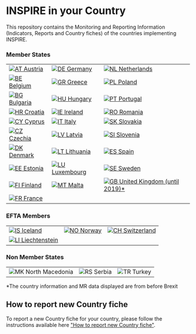 <h1 class="title" id="page-title">INSPIRE in your Country</h1>

              
  <div class="view view-Mappas view-id-Mappas view-display-id-page_5 view-dom-id-578ae6464ac59559efc04b2ca8b7d03a">
            <div class="view-header">
       <p>This repository contains the Monitoring and Reporting Information (Indicators, Reports and Country fiches) of the countries implementing INSPIRE.
</p>


<h3>Member States</h3>
<table class="views-view-grid cols-3">
  
  <tbody>
          <tr  class="row-1 row-first">
                  <td  class="col-1 col-first">
              
  <div class="views-field views-field-field-country">        <div class="field-content"><a href="./AT" class="klas_AT"><img class="countryicon iconset-gosquared_shiny_small countrycode-at" src="https://wayback.archive-it.org/12090/20230901215021/https://inspire.ec.europa.eu/sites/all/modules/contrib/countryicons_gosquared/shiny-small/at.png" alt="AT" title="Austria" /> Austria</a></div>  </div>          </td>
                  <td  class="col-2">
              
  <div class="views-field views-field-field-country">        <div class="field-content"><a href="./DE" class="klas_DE"><img class="countryicon iconset-gosquared_shiny_small countrycode-de" src="https://wayback.archive-it.org/12090/20230901215021/https://inspire.ec.europa.eu/sites/all/modules/contrib/countryicons_gosquared/shiny-small/de.png" alt="DE" title="Germany" /> Germany</a></div>  </div>          </td>
                  <td  class="col-3 col-last">
              
  <div class="views-field views-field-field-country">        <div class="field-content"><a href="./NL" class="klas_NL"><img class="countryicon iconset-gosquared_shiny_small countrycode-nl" src="https://wayback.archive-it.org/12090/20230901215021/https://inspire.ec.europa.eu/sites/all/modules/contrib/countryicons_gosquared/shiny-small/nl.png" alt="NL" title="Netherlands" /> Netherlands</a></div>  </div>          </td>
              </tr>
          <tr  class="row-2">
                  <td  class="col-1 col-first">
              
  <div class="views-field views-field-field-country">        <div class="field-content"><a href="./BE" class="klas_BE"><img class="countryicon iconset-gosquared_shiny_small countrycode-be" src="https://wayback.archive-it.org/12090/20230901215021/https://inspire.ec.europa.eu/sites/all/modules/contrib/countryicons_gosquared/shiny-small/be.png" alt="BE" title="Belgium" /> Belgium</a></div>  </div>          </td>
                  <td  class="col-2">
              
  <div class="views-field views-field-field-country">        <div class="field-content"><a href="./GR" class="klas_GR"><img class="countryicon iconset-gosquared_shiny_small countrycode-gr" src="https://wayback.archive-it.org/12090/20230901215021/https://inspire.ec.europa.eu/sites/all/modules/contrib/countryicons_gosquared/shiny-small/gr.png" alt="GR" title="Greece" /> Greece</a></div>  </div>          </td>
                  <td  class="col-3 col-last">
              
  <div class="views-field views-field-field-country">        <div class="field-content"><a href="./PL" class="klas_PL"><img class="countryicon iconset-gosquared_shiny_small countrycode-pl" src="https://wayback.archive-it.org/12090/20230901215021/https://inspire.ec.europa.eu/sites/all/modules/contrib/countryicons_gosquared/shiny-small/pl.png" alt="PL" title="Poland" /> Poland</a></div>  </div>          </td>
              </tr>
          <tr  class="row-3">
                  <td  class="col-1 col-first">
              
  <div class="views-field views-field-field-country">        <div class="field-content"><a href="./BG" class="klas_BG"><img class="countryicon iconset-gosquared_shiny_small countrycode-bg" src="https://wayback.archive-it.org/12090/20230901215021/https://inspire.ec.europa.eu/sites/all/modules/contrib/countryicons_gosquared/shiny-small/bg.png" alt="BG" title="Bulgaria" /> Bulgaria</a></div>  </div>          </td>
                  <td  class="col-2">
              
  <div class="views-field views-field-field-country">        <div class="field-content"><a href="./HU" class="klas_HU"><img class="countryicon iconset-gosquared_shiny_small countrycode-hu" src="https://wayback.archive-it.org/12090/20230901215021/https://inspire.ec.europa.eu/sites/all/modules/contrib/countryicons_gosquared/shiny-small/hu.png" alt="HU" title="Hungary" /> Hungary</a></div>  </div>          </td>
                  <td  class="col-3 col-last">
              
  <div class="views-field views-field-field-country">        <div class="field-content"><a href="./PT" class="klas_PT"><img class="countryicon iconset-gosquared_shiny_small countrycode-pt" src="https://wayback.archive-it.org/12090/20230901215021/https://inspire.ec.europa.eu/sites/all/modules/contrib/countryicons_gosquared/shiny-small/pt.png" alt="PT" title="Portugal" /> Portugal</a></div>  </div>          </td>
              </tr>
          <tr  class="row-4">
                  <td  class="col-1 col-first">
              
  <div class="views-field views-field-field-country">        <div class="field-content"><a href="./HR" class="klas_HR"><img class="countryicon iconset-gosquared_shiny_small countrycode-hr" src="https://wayback.archive-it.org/12090/20230901215021/https://inspire.ec.europa.eu/sites/all/modules/contrib/countryicons_gosquared/shiny-small/hr.png" alt="HR" title="Croatia" /> Croatia</a></div>  </div>          </td>
                  <td  class="col-2">
              
  <div class="views-field views-field-field-country">        <div class="field-content"><a href="./IE" class="klas_IE"><img class="countryicon iconset-gosquared_shiny_small countrycode-ie" src="https://wayback.archive-it.org/12090/20230901215021/https://inspire.ec.europa.eu/sites/all/modules/contrib/countryicons_gosquared/shiny-small/ie.png" alt="IE" title="Ireland" /> Ireland</a></div>  </div>          </td>
                  <td  class="col-3 col-last">
              
  <div class="views-field views-field-field-country">        <div class="field-content"><a href="./RO" class="klas_RO"><img class="countryicon iconset-gosquared_shiny_small countrycode-ro" src="https://wayback.archive-it.org/12090/20230901215021/https://inspire.ec.europa.eu/sites/all/modules/contrib/countryicons_gosquared/shiny-small/ro.png" alt="RO" title="Romania" /> Romania</a></div>  </div>          </td>
              </tr>
          <tr  class="row-5">
                  <td  class="col-1 col-first">
              
  <div class="views-field views-field-field-country">        <div class="field-content"><a href="./CY" class="klas_CY"><img class="countryicon iconset-gosquared_shiny_small countrycode-cy" src="https://wayback.archive-it.org/12090/20230901215021/https://inspire.ec.europa.eu/sites/all/modules/contrib/countryicons_gosquared/shiny-small/cy.png" alt="CY" title="Cyprus" /> Cyprus</a></div>  </div>          </td>
                  <td  class="col-2">
              
  <div class="views-field views-field-field-country">        <div class="field-content"><a href="./IT" class="klas_IT"><img class="countryicon iconset-gosquared_shiny_small countrycode-it" src="https://wayback.archive-it.org/12090/20230901215021/https://inspire.ec.europa.eu/sites/all/modules/contrib/countryicons_gosquared/shiny-small/it.png" alt="IT" title="Italy" /> Italy</a></div>  </div>          </td>
                  <td  class="col-3 col-last">
              
  <div class="views-field views-field-field-country">        <div class="field-content"><a href="./SK" class="klas_SK"><img class="countryicon iconset-gosquared_shiny_small countrycode-sk" src="https://wayback.archive-it.org/12090/20230901215021/https://inspire.ec.europa.eu/sites/all/modules/contrib/countryicons_gosquared/shiny-small/sk.png" alt="SK" title="Slovakia" /> Slovakia</a></div>  </div>          </td>
              </tr>
          <tr  class="row-6">
                  <td  class="col-1 col-first">
              
  <div class="views-field views-field-field-country">        <div class="field-content"><a href="./CZ" class="klas_CZ"><img class="countryicon iconset-gosquared_shiny_small countrycode-cz" src="https://wayback.archive-it.org/12090/20230901215021/https://inspire.ec.europa.eu/sites/all/modules/contrib/countryicons_gosquared/shiny-small/cz.png" alt="CZ" title="Czechia" /> Czechia</a></div>  </div>          </td>
                  <td  class="col-2">
              
  <div class="views-field views-field-field-country">        <div class="field-content"><a href="./LV" class="klas_LV"><img class="countryicon iconset-gosquared_shiny_small countrycode-lv" src="https://wayback.archive-it.org/12090/20230901215021/https://inspire.ec.europa.eu/sites/all/modules/contrib/countryicons_gosquared/shiny-small/lv.png" alt="LV" title="Latvia" /> Latvia</a></div>  </div>          </td>
                  <td  class="col-3 col-last">
              
  <div class="views-field views-field-field-country">        <div class="field-content"><a href="./SI" class="klas_SI"><img class="countryicon iconset-gosquared_shiny_small countrycode-si" src="https://wayback.archive-it.org/12090/20230901215021/https://inspire.ec.europa.eu/sites/all/modules/contrib/countryicons_gosquared/shiny-small/si.png" alt="SI" title="Slovenia" /> Slovenia</a></div>  </div>          </td>
              </tr>
          <tr  class="row-7">
                  <td  class="col-1 col-first">
              
  <div class="views-field views-field-field-country">        <div class="field-content"><a href="./DK" class="klas_DK"><img class="countryicon iconset-gosquared_shiny_small countrycode-dk" src="https://wayback.archive-it.org/12090/20230901215021/https://inspire.ec.europa.eu/sites/all/modules/contrib/countryicons_gosquared/shiny-small/dk.png" alt="DK" title="Denmark" /> Denmark</a></div>  </div>          </td>
                  <td  class="col-2">
              
  <div class="views-field views-field-field-country">        <div class="field-content"><a href="./LT" class="klas_LT"><img class="countryicon iconset-gosquared_shiny_small countrycode-lt" src="https://wayback.archive-it.org/12090/20230901215021/https://inspire.ec.europa.eu/sites/all/modules/contrib/countryicons_gosquared/shiny-small/lt.png" alt="LT" title="Lithuania" /> Lithuania</a></div>  </div>          </td>
                  <td  class="col-3 col-last">
              
  <div class="views-field views-field-field-country">        <div class="field-content"><a href="./ES" class="klas_ES"><img class="countryicon iconset-gosquared_shiny_small countrycode-es" src="https://wayback.archive-it.org/12090/20230901215021/https://inspire.ec.europa.eu/sites/all/modules/contrib/countryicons_gosquared/shiny-small/es.png" alt="ES" title="Spain" /> Spain</a></div>  </div>          </td>
              </tr>
          <tr  class="row-8">
                  <td  class="col-1 col-first">
              
  <div class="views-field views-field-field-country">        <div class="field-content"><a href="./EE" class="klas_EE"><img class="countryicon iconset-gosquared_shiny_small countrycode-ee" src="https://wayback.archive-it.org/12090/20230901215021/https://inspire.ec.europa.eu/sites/all/modules/contrib/countryicons_gosquared/shiny-small/ee.png" alt="EE" title="Estonia" /> Estonia</a></div>  </div>          </td>
                  <td  class="col-2">
              
  <div class="views-field views-field-field-country">        <div class="field-content"><a href="./LU" class="klas_LU"><img class="countryicon iconset-gosquared_shiny_small countrycode-lu" src="https://wayback.archive-it.org/12090/20230901215021/https://inspire.ec.europa.eu/sites/all/modules/contrib/countryicons_gosquared/shiny-small/lu.png" alt="LU" title="Luxembourg" /> Luxembourg</a></div>  </div>          </td>
                  <td  class="col-3 col-last">
              
  <div class="views-field views-field-field-country">        <div class="field-content"><a href="./SE" class="klas_SE"><img class="countryicon iconset-gosquared_shiny_small countrycode-se" src="https://wayback.archive-it.org/12090/20230901215021/https://inspire.ec.europa.eu/sites/all/modules/contrib/countryicons_gosquared/shiny-small/se.png" alt="SE" title="Sweden" /> Sweden</a></div>  </div>          </td>
              </tr>
          <tr  class="row-9">
                  <td  class="col-1 col-first">
              
  <div class="views-field views-field-field-country">        <div class="field-content"><a href="./FI" class="klas_FI"><img class="countryicon iconset-gosquared_shiny_small countrycode-fi" src="https://wayback.archive-it.org/12090/20230901215021/https://inspire.ec.europa.eu/sites/all/modules/contrib/countryicons_gosquared/shiny-small/fi.png" alt="FI" title="Finland" /> Finland</a></div>  </div>          </td>
                  <td  class="col-2">
              
  <div class="views-field views-field-field-country">        <div class="field-content"><a href="./MT" class="klas_MT"><img class="countryicon iconset-gosquared_shiny_small countrycode-mt" src="https://wayback.archive-it.org/12090/20230901215021/https://inspire.ec.europa.eu/sites/all/modules/contrib/countryicons_gosquared/shiny-small/mt.png" alt="MT" title="Malta" /> Malta</a></div>  </div>          </td>
                  <td  class="col-3 col-last">
              
  <div class="views-field views-field-field-country">        <div class="field-content"><a href="./GB" class="klas_GB"><img class="countryicon iconset-gosquared_shiny_small countrycode-gb" src="https://wayback.archive-it.org/12090/20230901215021/https://inspire.ec.europa.eu/sites/all/modules/contrib/countryicons_gosquared/shiny-small/gb.png" alt="GB" title="United Kingdom" /> United Kingdom (until 2019)*</a></div>  </div>          </td>
              </tr>
          <tr  class="row-10 row-last">
                  <td  class="col-1 col-first">
              
  <div class="views-field views-field-field-country">        <div class="field-content"><a href="./FR" class="klas_FR"><img class="countryicon iconset-gosquared_shiny_small countrycode-fr" src="https://wayback.archive-it.org/12090/20230901215021/https://inspire.ec.europa.eu/sites/all/modules/contrib/countryicons_gosquared/shiny-small/fr.png" alt="FR" title="France" /> France</a></div>  </div>          </td>
                  <td  class="col-2">
                      </td>
                  <td  class="col-3 col-last">
                      </td>
              </tr>
      </tbody>
</table>
  <h3>EFTA Members</h3>
<table class="views-view-grid cols-3">
  
  <tbody>
          <tr  class="row-1 row-first">
                  <td  class="col-1 col-first">
              
  <div class="views-field views-field-field-country">        <div class="field-content"><a href="./IS" class="klas_IS"><img class="countryicon iconset-gosquared_shiny_small countrycode-is" src="https://wayback.archive-it.org/12090/20230901215021/https://inspire.ec.europa.eu/sites/all/modules/contrib/countryicons_gosquared/shiny-small/is.png" alt="IS" title="Iceland" /> Iceland</a></div>  </div>          </td>
                  <td  class="col-2">
              
  <div class="views-field views-field-field-country">        <div class="field-content"><a href="./NO" class="klas_NO"><img class="countryicon iconset-gosquared_shiny_small countrycode-no" src="https://wayback.archive-it.org/12090/20230901215021/https://inspire.ec.europa.eu/sites/all/modules/contrib/countryicons_gosquared/shiny-small/no.png" alt="NO" title="Norway" /> Norway</a></div>  </div>          </td>
                  <td  class="col-3 col-last">
              
  <div class="views-field views-field-field-country">        <div class="field-content"><a href="./CH" class="klas_CH"><img class="countryicon iconset-gosquared_shiny_small countrycode-ch" src="https://wayback.archive-it.org/12090/20230901215021/https://inspire.ec.europa.eu/sites/all/modules/contrib/countryicons_gosquared/shiny-small/ch.png" alt="CH" title="Switzerland" /> Switzerland</a></div>  </div>          </td>
              </tr>
          <tr  class="row-2 row-last">
                  <td  class="col-1 col-first">
              
  <div class="views-field views-field-field-country">        <div class="field-content"><a href="./LI" class="klas_LI"><img class="countryicon iconset-gosquared_shiny_small countrycode-li" src="https://wayback.archive-it.org/12090/20230901215021/https://inspire.ec.europa.eu/sites/all/modules/contrib/countryicons_gosquared/shiny-small/li.png" alt="LI" title="Liechtenstein" /> Liechtenstein</a></div>  </div>          </td>
                  <td  class="col-2">
                      </td>
                  <td  class="col-3 col-last">
                      </td>
              </tr>
      </tbody>
</table>
  <h3>Non Member States</h3>
<table class="views-view-grid cols-3">
  
  <tbody>
          <tr  class="row-1 row-first row-last">
                  <td  class="col-1 col-first">
              
  <div class="views-field views-field-field-country">        <div class="field-content"><img class="countryicon iconset-gosquared_shiny_small countrycode-mk" src="https://wayback.archive-it.org/12090/20230901215021/https://inspire.ec.europa.eu/sites/all/modules/contrib/countryicons_gosquared/shiny-small/mk.png" alt="MK" title="North Macedonia" /> North Macedonia</div>  </div>          </td>
                  <td  class="col-2">
              
  <div class="views-field views-field-field-country">        <div class="field-content"><img class="countryicon iconset-gosquared_shiny_small countrycode-rs" src="https://wayback.archive-it.org/12090/20230901215021/https://inspire.ec.europa.eu/sites/all/modules/contrib/countryicons_gosquared/shiny-small/rs.png" alt="RS" title="Serbia" /> Serbia</div>  </div>          </td>
                  <td  class="col-3 col-last">
              
  <div class="views-field views-field-field-country">        <div class="field-content"><img class="countryicon iconset-gosquared_shiny_small countrycode-tr" src="https://wayback.archive-it.org/12090/20230901215021/https://inspire.ec.europa.eu/sites/all/modules/contrib/countryicons_gosquared/shiny-small/tr.png" alt="TR" title="Turkey" /> Turkey</div>  </div>          </td>
              </tr>
      </tbody>
</table>

<p>*The country information and MR data displayed are from before Brexit</p>
    </div>

## How to report new Country fiche

To report a new Country fiche for your country, please follow the instructions available here ["How to report new Country fiche"](./how_to_report_new_CF.md).</div>
